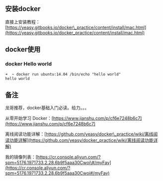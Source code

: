 ## 安装docker

直接上安装教程：[https://yeasy.gitbooks.io/docker\_practice/content/install/mac.html](https://yeasy.gitbooks.io/docker_practice/content/install/mac.html)

## docker使用

### docker Hello world

```
➜  ~ docker run ubuntu:14.04 /bin/echo "hello world"
hello world
```

## 备注

龙哥推荐，docker基础入门必读。给力。。。

从零开始学习 Docker：[https://www.jianshu.com/p/cf6e7248b6c7](https://www.jianshu.com/p/cf6e7248b6c7)

离线阅读功能详解：[https://github.com/yeasy/docker\_practice/wiki/离线阅读功能详解](https://github.com/yeasy/docker_practice/wiki/离线阅读功能详解)

我的镜像列表：[https://cr.console.aliyun.com/?spm=5176.1971733.2.28.6b9f5aaa30Cwoi\#/myFav](https://cr.console.aliyun.com/?spm=5176.1971733.2.28.6b9f5aaa30Cwoi#/myFav)

